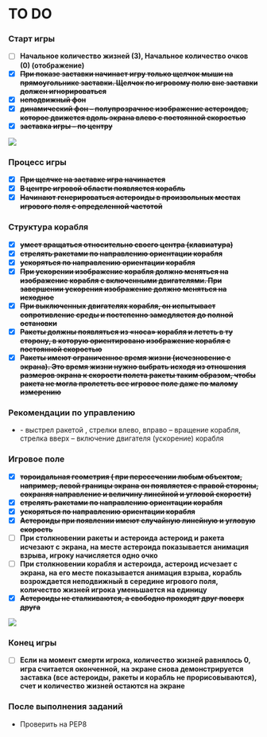 <h1>TO DO</h1>
 
 <h3> Старт игры </h3>
 
- [ ] **Начальное количество жизней (3), Начальное количество очков (0) (отображение)**
- [x] ~~**При показе заставки начинает игру только щелчок мыши на прямоугольнике заставки. Щелчок по игровому полю вне заставки должен игнорироваться**~~
- [x] ~~**неподвижный фон**~~
- [x] ~~**динамический фон – полупрозрачное изображение астероидов, которое движется вдоль экрана влево с постоянной скоростью**~~
- [x] ~~**заставка игры – по центру**~~

<img src="https://lh4.googleusercontent.com/YkCLa4gm72LSurA5KH69_fGhZ2JqdLK7GnK-wnUQUjtqOsl1qtd4Nu03NxoF78S6cMh9Ui1d5rWAg9G4KSCq07SYcmukJMJOBc09yXO1hUXm9R0l8PonRNLkBnN3L4AAq8PvCHLJ=s800">

<h3> Процесс игры </h3>

- [x] ~~**При щелчке на заставке игра начинается**~~
- [x] ~~**В центре игровой области появляется корабль**~~
- [x] ~~**Начинают генерироваться астероиды в произвольных местах игрового поля с определенной частотой**~~

<h3> Структура корабля </h3>

- [X] ~~**умеет вращаться относительно своего центра (клавиатура)**~~
- [X] ~~**стрелять ракетами по направлению ориентации корабля**~~
- [X] ~~**ускоряться по направлению ориентации корабля**~~
- [X] ~~**При ускорении изображение корабля должно меняться на изображение корабля с включенными двигателями. При завершении ускорения изображение должно меняться на исходное**~~
- [X] ~~**При выключенных двигателях корабля, он испытывает сопротивление среды и постепенно замедляется до полной остановки**~~
- [X] ~~**Ракеты должны появляться из «носа» корабля и лететь в ту сторону, в которую ориентировано изображение корабля с постоянной скоростью**~~
- [X] ~~**Ракеты имеют ограниченное время жизни (исчезновение с экрана). Это время жизни нужно выбрать исходя из отношения размеров экрана к скорости полета ракеты таким образом, чтобы ракета не могла пролететь все игровое поле даже по малому измерению**~~

<h3> Рекомендации по управлению </h3>

+ <Space> - выстрел ракетой , стрелки влево, вправо – вращение корабля, стрелка вверх – включение двигателя (ускорение) корабля
 
 <h3> Игровое поле </h3>

- [x] ~~**тороидальная геометрия ( при пересечении любым объектом, например, левой границы экрана он появляется с правой стороны, сохраняя направление и величину линейной и угловой скорости)**~~
- [x] ~~**стрелять ракетами по направлению ориентации корабля**~~
- [x] ~~**ускоряться по направлению ориентации корабля**~~
- [x] ~~**Астероиды при появлении имеют случайную линейную и угловую скорость**~~
- [ ] **При столкновении ракеты и астероида астероид и ракета исчезают с экрана, на месте астероида показывается анимация взрыва, игроку начисляется одно очко**
- [ ] **При столкновении корабля и астероида, астероид исчезает с экрана, на его месте показывается анимация взрыва, корабль возрождается неподвижный в середине игрового поля, количество жизней игрока уменьшается на единицу**
- [x] ~~**Астероиды не сталкиваются, а свободно проходят друг поверх друга**~~

<img src="https://lh3.googleusercontent.com/k8QSXNZq1HNk_nEBlgx-4PKcthTtYu0Ul0u_xNjpeMyNYueIwAia2tz09OqLKXfSrwUUSxQCcYBSmHYv6FCPfymWKROuWcmMq9YOSWNUa_0pd8Q-l-tni6llf1ZNRpPWlvMBHhbm=s800">

<h3> Конец игры </h3>

- [ ] **Если на момент смерти игрока, количество жизней равнялось 0, игра считается оконченной, на экране снова демонстрируется заставка (все астероиды, ракеты и корабль не прорисовываются), счет и количество жизней остаются на экране**

<h3> После выполнения заданий </h3>

 + Проверить на PEP8
